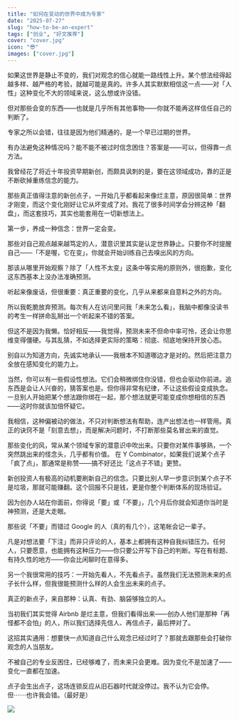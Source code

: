 ```yaml
---
title: "如何在变动的世界中成为专家"
date: "2025-07-27"
slug: "how-to-be-an-expert"
tags: ["创业", "好文推荐"]
cover: "cover.jpg"
icon: "😎"
images: ["cover.jpg"]
---
```

如果这世界是静止不变的，我们对观念的信心就能一路线性上升。某个想法经得起越多样、越严格的考验，就越可能是真的。许多人其实默默相信这一点——对「人性」这种变化不大的领域来说，这么想或许没错。



但对那些会变的东西——也就是几乎所有其他事物——你就不能再这样信任自己的判断了。



专家之所以会错，往往是因为他们精通的，是一个早已过期的世界。



有办法避免这种情况吗？能不能不被过时信念困住？答案是——可以，但得靠一点方法。



我曾经花了将近十年投资早期新创，而颇具讽刺的是，要在这领域成功，靠的正是不断砍掉重练信念的能力。



那些真正值得注意的新创点子，一开始几乎都看起来像烂主意，原因很简单：世界才刚变，而这个变化刚好让它从坏变成了对。我花了很多时间学会分辨这种「翻盘」，而这套技巧，其实也能套用在一切新想法上。



第一步，养成一种信念：世界一定会变。



那些对自己观点越来越笃定的人，潜意识里其实是认定世界静止。只要你不时提醒自己——「不是喔，它在变」，你就会开始训练自己去嗅出风的方向。



那该从哪里开始观察？除了「人性不太变」这条中等实用的原则外，很抱歉，变化这东西基本上没办法准确预测。



听起来像废话，但很重要：真正重要的变化，几乎从来都来自意料之外的方向。



所以我乾脆放弃预测。每次有人在访问里问我「未来怎么看」，我脑中都像没读书的考生一样拼命乱掰出一个听起来不错的答案。



但这不是因为我懒。恰好相反——我觉得，预测未来不但命中率可怜，还会让你思维变得僵硬。与其乱猜，不如选择更实际的策略：彻底、彻底地保持开放心态。



别自以为知道方向，先诚实地承认——我根本不知道哪边才是对的。然后把注意力全放在感知变化的能力上。



当然，你可以有一些假设性想法。它们会稍微绑住你没错，但也会驱动你前进。追东西是会让人兴奋的，猜答案也是。但你得非常有纪律，不让这些假设变成执念。
一旦别人开始把某个想法跟你绑在一起，那个想法就更可能变成你想相信的东西——这时你就该加倍怀疑它。



我相信，这种偏被动的做法，不只对判断想法有帮助，连产出想法也一样管用。真正的诀窍不是「刻意去想」，而是解决问题时，不打断那些莫名冒出来的直觉。



那些变化的风，常从某个领域专家的潜意识中吹出来。只要你对某件事够熟，一个突然跳出来的怪念头，几乎都有价值。
在 Y Combinator，如果我们说某个点子「疯了点」，那通常是称赞——搞不好还比「这点子不错」更赞。



新创投资人有极高的动机要刷新自己的信念。只要比别人早一步意识到某个点子不是垃圾，那就可能赚翻。这个回报不只是钱，更是你整个判断体系的现场验证。



因为创办人站在你面前，你得说「要」或「不要」，几个月后你就会知道你当时是神预测，还是大走眼。



那些说「不要」而错过 Google 的人（真的有几个），这笔帐会记一辈子。



凡是对想法要「下注」而非只评论的人，基本上都拥有这种自我纠错压力。任何人，只要愿意，也能拥有这种压力——你只要公开写下自己的判断。写在有标题、有持久性的地方——你会比闲聊时在意得多。



另一个我很常用的技巧：一开始先看人，不先看点子。虽然我们无法预测未来的点子长什么样，但我很能预测什么样的人会生出未来的点子。



真正的新点子，来自那种：认真、有劲、脑袋够独立的人。



当初我们其实觉得 Airbnb 是烂主意，但我们看得出来——创办人他们是那种「再怪都不会怕」的人，所以我们选择先信人、再信点子，最后押对了。



这招其实通用：想要快一点知道自己什么观念已经过时了？那就去跟那些会打破你观念的人当朋友。



不被自己的专业反困住，已经够难了，而未来只会更难。因为变化不是加速了——变化一直都在加速。



点子会生出点子，这场连锁反应从旧石器时代就没停过。我不认为它会停。
但⋯⋯也许我会错。（最好是）




![](https://prod-files-secure.s3.us-west-2.amazonaws.com/112d0858-5090-4d34-a606-b75eb8d65fd2/46476355-9cf3-4e99-9b7a-3531bc426380/1000202064.png?X-Amz-Algorithm=AWS4-HMAC-SHA256&X-Amz-Content-Sha256=UNSIGNED-PAYLOAD&X-Amz-Credential=ASIAZI2LB4662AIFXNMN%2F20250821%2Fus-west-2%2Fs3%2Faws4_request&X-Amz-Date=20250821T112906Z&X-Amz-Expires=3600&X-Amz-Security-Token=IQoJb3JpZ2luX2VjEKL%2F%2F%2F%2F%2F%2F%2F%2F%2F%2FwEaCXVzLXdlc3QtMiJHMEUCIHDzsH21DT2MBbbxXho4Usqb2z99uGuHpiY2KINHNOt8AiEA9QKAc4wLB9FGF7KMRcZsTU6HjCc%2Bap%2BEg%2FgqOiSN2QwqiAQI6%2F%2F%2F%2F%2F%2F%2F%2F%2F%2F%2FARAAGgw2Mzc0MjMxODM4MDUiDFXRgYZrEZI1ayne%2BCrcAzPX5GnWRFw1TpS0nvDz0wzTNnIfvyXPtECaSaK3A7V4AtzKaFLESkGp2YpKTYqEH06vjMlhDHqm8rpXHd4VByEqGtxlzoztlozGk5GHnZW97JP3t7CtQs14k1AV5Dz4hVt1YwFLqjSdp8ZnjEAHSzaohet%2BFohxRx%2FqBu3IscXXotzQXYGDgciEPDuV%2FpLJPqTFKFw5y4AIhzOOyY8d1j8rMdeDHNmx1wHeQQjRSZjZWXlS9D%2BNbP2N%2FXoJ5OYERveUWWZDYfPUU5Q3HFdTp406qC6tfoPOxFLWhlk1pG4YBPUH59bWgkkvl7MSBQPVg5plKFRZa945Z80vU5i7oae%2FPdEkIdY%2BZ%2BpG%2F389tfX4tLu0JI%2Fn%2B1yIK4RvBtbc7deuK6lf%2BU%2FNtjqnFqcHF%2FZ1%2FQHdcrenrS0pXa9WGAsyyaolKxVnzRaSuxiW2Yw%2Fp%2BH5qP2Zby%2FP7h80zYPhYnnphlNYDXZ3ge%2F8Fs6OwU7Q2WSqnuJAxD5WwIwiFc%2B7Qi9GeuPTh3ze72TU3bTLQJD2xqtJVhuKYT0oLVXYboZhJfFlp4XngndAkDz7RRycq%2FZIffYKgnf0xJtt%2Bv%2FbroCQAUPAUyTad5kprUGpWoUOdnESu0ZnRNCHd7l1MILjm8UGOqUBKs%2FbrBH0SU7HDjYizVnL%2FLrysrowUuqTwq6%2BTa0Jm6%2Fa68ualEKbdz20pkLswQi9M4KAyLKwgzQ1LoYvD8dRTMIvGSM4QvNHW7cqkcTYoeroCjOReuK0Nw330IJq5rbqIMlkGTQhlBD%2FQrLLQ3AOA5Kf%2Fg9q56EJG07xMk9tJAmlrdwo3NlaXIGSJ1wyvWcY5MYI1Lhu8lBrvThyY7spaHMv3cZG&X-Amz-Signature=297e9dc317e79f027309f03ab62f7568732f91812d4f9f5c397be7938650dad5&X-Amz-SignedHeaders=host&x-amz-checksum-mode=ENABLED&x-id=GetObject)

